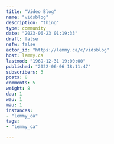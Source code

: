 ```yaml
---
title: "Video Blog" 
name: "vidsblog"
description: "thing"
type: community
date: "2023-06-23 01:19:33"
draft: false
nsfw: false
actor_id: "https://lemmy.ca/c/vidsblog"
host: lemmy.ca
lastmod: "1969-12-31 19:00:00"
published: "2022-06-06 18:11:47"
subscribers: 3
posts: 8
comments: 5
weight: 8
dau: 1
wau: 1
mau: 1
instances:
- "lemmy_ca"
tags: 
- "lemmy_ca"

---
```

